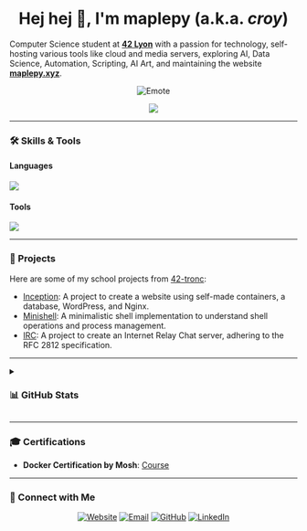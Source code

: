 <h1 align="center">Hej hej 👋, I'm maplepy (a.k.a. <i>croy</i>)</h1>

 Computer Science student at **[42 Lyon](https://42lyon.fr/)** with a passion for technology, self-hosting various tools like cloud and media servers, exploring AI, Data Science, Automation, Scripting, AI Art, and maintaining the website **[maplepy.xyz](https://maplepy.xyz/)**.

<p align="center">
  <img src="https://cdn.7tv.app/emote/60aeec1712d7701491f89cf5/4x.webp" alt="Emote"/>
</p>

<p align="center">
  <img src="https://komarev.com/ghpvc/?username=maplepy&label=Profile%20views&color=0e75b6&style=flat"/>
</p>

---
### 🛠️ Skills & Tools

<div>
  <h4>Languages</h4>
    <a href="https://github.com/42-tronc">
      <img src="https://skillicons.dev/icons?i=bash,c,cpp,python,html,css,js" />
    </a>
  <h4>Tools</h4>
    <a href="https://github.com/42-tronc">
      <img src="https://skillicons.dev/icons?i=linux,vim,neovim,vscode,vscodium,docker,git,github,githubactions,md,wordpress,windows"/>
    </a>
</div>

---

### 🚀 Projects
Here are some of my school projects from [42-tronc](https://github.com/42-tronc):
- [Inception](https://github.com/42-tronc/inception/): A project to create a website using self-made containers, a database, WordPress, and Nginx.
- [Minishell](https://github.com/42-tronc/minishell/): A minimalistic shell implementation to understand shell operations and process management.
- [IRC](https://github.com/42-tronc/irc/): A project to create an Internet Relay Chat server, adhering to the RFC 2812 specification.

---
<details>
  <summary><h3>📊 GitHub Stats</h3></summary>
  
<p align="center">
  <img src="https://github-readme-stats.vercel.app/api?username=maplepy&theme=blueberry&count_private=true&hide_border=true&line_height=20" alt="GitHub Stats"/>
  <img src="https://github-readme-stats.vercel.app/api/top-langs/?username=maplepy&layout=compact&theme=blueberry&count_private=true&hide_border=true" alt="Top Languages"/>
  <img src="https://github-readme-streak-stats.herokuapp.com/?user=maplepy&layout=compact&theme=blueberry&count_private=true&hide_border=true" alt="GitHub Streak"/>
  </p>
</details>

---

### 🎓 Certifications
- **Docker Certification by Mosh**: [Course](https://codewithmosh.com/p/the-ultimate-docker-course)

---

### 🔗 Connect with Me
<p align="center">
  <a href="https://maplepy.xyz/" target="_blank"><img src="https://img.shields.io/badge/Website-4285F4?style=for-the-badge&logo=google-chrome&logoColor=white" alt="Website"/></a>
  <a href="mailto:github@maplepy.xyz"><img src="https://img.shields.io/badge/Email-D14836?style=for-the-badge&logo=gmail&logoColor=white" alt="Email"/></a>
  <a href="https://github.com/maplepy"><img src="https://img.shields.io/badge/GitHub-181717?style=for-the-badge&logo=github&logoColor=white" alt="GitHub"/></a>
  <a href="https://www.linkedin.com/in/clement-roy-8481b5302/"><img src="https://img.shields.io/badge/LinkedIn-0A66C2?style=for-the-badge&logo=linkedin&logoColor=white" alt="LinkedIn"/></a>
</p>


